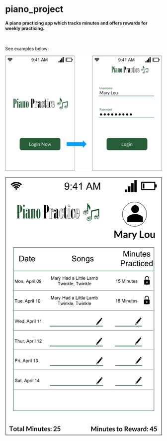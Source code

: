 # piano_project

<b>A piano practicing app which tracks minutes and offers rewards for weekly practicing.</b>

<br>
<br>
See examples below:

![Examples of the project](pythonProject/images/example_pp.png)
<br>
<br>
![Example of the project calendar](pythonProject/images/example_pp_2.png)

